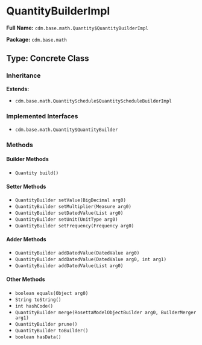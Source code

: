 # QuantityBuilderImpl

**Full Name:** `cdm.base.math.Quantity$QuantityBuilderImpl`

**Package:** `cdm.base.math`

## Type: Concrete Class

### Inheritance

**Extends:**
- `cdm.base.math.QuantitySchedule$QuantityScheduleBuilderImpl`

### Implemented Interfaces

- `cdm.base.math.Quantity$QuantityBuilder`

### Methods

#### Builder Methods

- `Quantity build()`

#### Setter Methods

- `QuantityBuilder setValue(BigDecimal arg0)`
- `QuantityBuilder setMultiplier(Measure arg0)`
- `QuantityBuilder setDatedValue(List arg0)`
- `QuantityBuilder setUnit(UnitType arg0)`
- `QuantityBuilder setFrequency(Frequency arg0)`

#### Adder Methods

- `QuantityBuilder addDatedValue(DatedValue arg0)`
- `QuantityBuilder addDatedValue(DatedValue arg0, int arg1)`
- `QuantityBuilder addDatedValue(List arg0)`

#### Other Methods

- `boolean equals(Object arg0)`
- `String toString()`
- `int hashCode()`
- `QuantityBuilder merge(RosettaModelObjectBuilder arg0, BuilderMerger arg1)`
- `QuantityBuilder prune()`
- `QuantityBuilder toBuilder()`
- `boolean hasData()`

